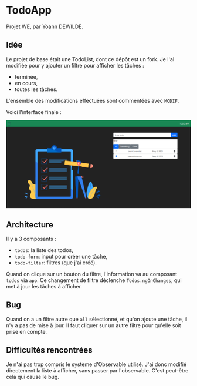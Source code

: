 # TodoApp

Projet WE, par Yoann DEWILDE.

## Idée

Le projet de base était une TodoList, dont ce dépôt est un fork. Je l'ai modifiée pour y ajouter un filtre pour afficher les tâches :
* terminée,
* en cours,
* toutes les tâches.

L'ensemble des modifications effectuées sont commentées avec `MODIF`.

Voici l'interface finale :

![](app_filter_screenshot.png)

## Architecture

Il y a 3 composants : 
* `todos`: la liste des todos,
* `todo-form`: input pour créer une tâche,
* `todo-filter`: filtres (que j'ai créé).

Quand on clique sur un bouton du filtre, l'information va au composant `todos` via `app`. Ce changement de filtre déclenche `Todos.ngOnChanges`, qui met à jour les tâches à afficher.

## Bug

Quand on a un filtre autre que `all` sélectionné, et qu'on ajoute une tâche, il n'y a pas de mise à jour. Il faut cliquer sur un autre filtre pour qu'elle soit prise en compte.

## Difficultés rencontrées

Je n'ai pas trop compris le système d'Observable utilisé. J'ai donc modifié directement la liste à afficher, sans passer par l'observable. C'est peut-être cela qui cause le bug.